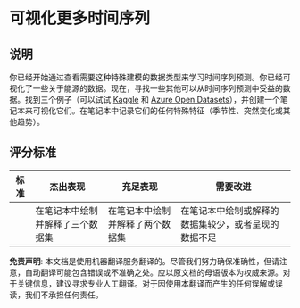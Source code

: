 # 可视化更多时间序列

## 说明

你已经开始通过查看需要这种特殊建模的数据类型来学习时间序列预测。你已经可视化了一些关于能源的数据。现在，寻找一些其他可以从时间序列预测中受益的数据。找到三个例子（可以试试 [Kaggle](https://kaggle.com) 和 [Azure Open Datasets](https://azure.microsoft.com/en-us/services/open-datasets/catalog/?WT.mc_id=academic-77952-leestott)），并创建一个笔记本来可视化它们。在笔记本中记录它们的任何特殊特征（季节性、突然变化或其他趋势）。

## 评分标准

| 标准     | 杰出表现                                              | 充足表现                                             | 需要改进                                                                         |
| -------- | ------------------------------------------------------ | ---------------------------------------------------- | ----------------------------------------------------------------------------------------- |
|          | 在笔记本中绘制并解释了三个数据集 | 在笔记本中绘制并解释了两个数据集 | 在笔记本中绘制或解释的数据集较少，或者呈现的数据不足 |

**免责声明**:
本文档是使用机器翻译服务翻译的。尽管我们努力确保准确性，但请注意，自动翻译可能包含错误或不准确之处。应以原文档的母语版本为权威来源。对于关键信息，建议寻求专业人工翻译。对于因使用本翻译而产生的任何误解或误读，我们不承担任何责任。